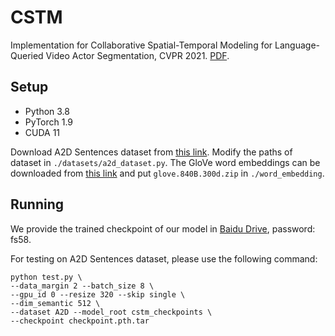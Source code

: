 # CSTM

Implementation for Collaborative Spatial-Temporal Modeling for Language-Queried Video Actor Segmentation, CVPR 2021. [PDF](https://arxiv.org/abs/2105.06818).

## Setup
* Python 3.8
* PyTorch 1.9
* CUDA 11

Download A2D Sentences dataset from [this link](https://kgavrilyuk.github.io/publication/actor_action/). Modify the paths of dataset in `./datasets/a2d_dataset.py`. The GloVe word embeddings can be downloaded from [this link](https://nlp.stanford.edu/projects/glove/) and put `glove.840B.300d.zip` in `./word_embedding`.

## Running
We provide the trained checkpoint of our model in [Baidu Drive](https://pan.baidu.com/share/init?surl=ZuQd3-97A-K-B_pVOSTNjQ), password: fs58.

For testing on A2D Sentences dataset, please use the following command:

```
python test.py \
--data_margin 2 --batch_size 8 \
--gpu_id 0 --resize 320 --skip single \
--dim_semantic 512 \
--dataset A2D --model_root cstm_checkpoints \
--checkpoint checkpoint.pth.tar
```